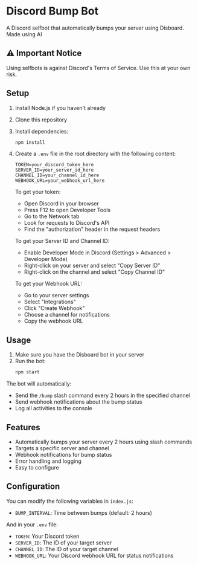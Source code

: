 # Discord Bump Bot

A Discord selfbot that automatically bumps your server using Disboard. Made using AI

## ⚠️ Important Notice

Using selfbots is against Discord's Terms of Service. Use this at your own risk.

## Setup

1. Install Node.js if you haven't already
2. Clone this repository
3. Install dependencies:
   ```bash
   npm install
   ```
4. Create a `.env` file in the root directory with the following content:
   ```
   TOKEN=your_discord_token_here
   SERVER_ID=your_server_id_here
   CHANNEL_ID=your_channel_id_here
   WEBHOOK_URL=your_webhook_url_here
   ```
   To get your token:
   - Open Discord in your browser
   - Press F12 to open Developer Tools
   - Go to the Network tab
   - Look for requests to Discord's API
   - Find the "authorization" header in the request headers

   To get your Server ID and Channel ID:
   - Enable Developer Mode in Discord (Settings > Advanced > Developer Mode)
   - Right-click on your server and select "Copy Server ID"
   - Right-click on the channel and select "Copy Channel ID"

   To get your Webhook URL:
   - Go to your server settings
   - Select "Integrations"
   - Click "Create Webhook"
   - Choose a channel for notifications
   - Copy the webhook URL

## Usage

1. Make sure you have the Disboard bot in your server
2. Run the bot:
   ```bash
   npm start
   ```

The bot will automatically:
- Send the `/bump` slash command every 2 hours in the specified channel
- Send webhook notifications about the bump status
- Log all activities to the console

## Features

- Automatically bumps your server every 2 hours using slash commands
- Targets a specific server and channel
- Webhook notifications for bump status
- Error handling and logging
- Easy to configure

## Configuration

You can modify the following variables in `index.js`:
- `BUMP_INTERVAL`: Time between bumps (default: 2 hours)

And in your `.env` file:
- `TOKEN`: Your Discord token
- `SERVER_ID`: The ID of your target server
- `CHANNEL_ID`: The ID of your target channel
- `WEBHOOK_URL`: Your Discord webhook URL for status notifications 
